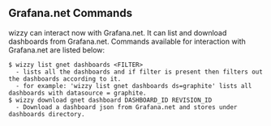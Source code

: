 ## Grafana.net Commands

wizzy can interact now with Grafana.net. It can list and download dashboards from Grafana.net. Commands available for interaction with Grafana.net are listed below:
```
$ wizzy list gnet dashboards <FILTER>
  - lists all the dashboards and if filter is present then filters out the dashboards according to it.
  - for example: 'wizzy list gnet dashboards ds=graphite' lists all dashboards with datasource = graphite.
$ wizzy download gnet dashboard DASHBOARD_ID REVISION_ID
  - Download a dashboard json from Grafana.net and stores under dashboards directory.
```
